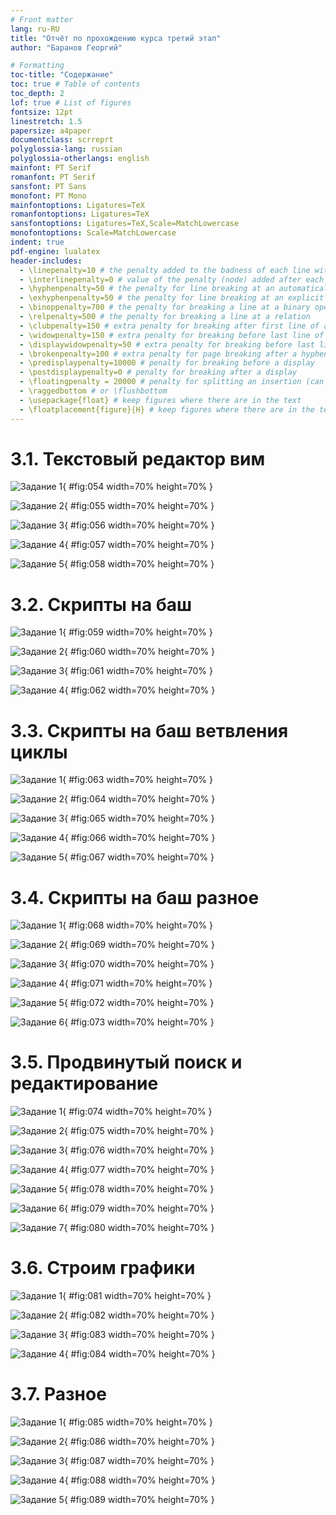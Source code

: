 ```yaml
---
# Front matter
lang: ru-RU
title: "Отчёт по прохождению курса третий этап"
author: "Баранов Георгий"

# Formatting
toc-title: "Содержание"
toc: true # Table of contents
toc_depth: 2
lof: true # List of figures
fontsize: 12pt
linestretch: 1.5
papersize: a4paper
documentclass: scrreprt
polyglossia-lang: russian
polyglossia-otherlangs: english
mainfont: PT Serif
romanfont: PT Serif
sansfont: PT Sans
monofont: PT Mono
mainfontoptions: Ligatures=TeX
romanfontoptions: Ligatures=TeX
sansfontoptions: Ligatures=TeX,Scale=MatchLowercase
monofontoptions: Scale=MatchLowercase
indent: true
pdf-engine: lualatex
header-includes:
  - \linepenalty=10 # the penalty added to the badness of each line within a paragraph (no associated penalty node) Increasing the value makes tex try to have fewer lines in the paragraph.
  - \interlinepenalty=0 # value of the penalty (node) added after each line of a paragraph.
  - \hyphenpenalty=50 # the penalty for line breaking at an automatically inserted hyphen
  - \exhyphenpenalty=50 # the penalty for line breaking at an explicit hyphen
  - \binoppenalty=700 # the penalty for breaking a line at a binary operator
  - \relpenalty=500 # the penalty for breaking a line at a relation
  - \clubpenalty=150 # extra penalty for breaking after first line of a paragraph
  - \widowpenalty=150 # extra penalty for breaking before last line of a paragraph
  - \displaywidowpenalty=50 # extra penalty for breaking before last line before a display math
  - \brokenpenalty=100 # extra penalty for page breaking after a hyphenated line
  - \predisplaypenalty=10000 # penalty for breaking before a display
  - \postdisplaypenalty=0 # penalty for breaking after a display
  - \floatingpenalty = 20000 # penalty for splitting an insertion (can only be split footnote in standard LaTeX)
  - \raggedbottom # or \flushbottom
  - \usepackage{float} # keep figures where there are in the text
  - \floatplacement{figure}{H} # keep figures where there are in the text
---
```


# 3.1. Текстовый редактор вим

![Задание 1](image/054.png){ #fig:054 width=70% height=70% }

![Задание 2](image/055.png){ #fig:055 width=70% height=70% }

![Задание 3](image/056.png){ #fig:056 width=70% height=70% }

![Задание 4](image/057.png){ #fig:057 width=70% height=70% }

![Задание 5](image/058.png){ #fig:058 width=70% height=70% }

# 3.2. Скрипты на баш

![Задание 1](image/059.png){ #fig:059 width=70% height=70% }

![Задание 2](image/060.png){ #fig:060 width=70% height=70% }

![Задание 3](image/061.png){ #fig:061 width=70% height=70% }

![Задание 4](image/062.png){ #fig:062 width=70% height=70% }

# 3.3. Скрипты на баш ветвления циклы

![Задание 1](image/063.png){ #fig:063 width=70% height=70% }

![Задание 2](image/064.png){ #fig:064 width=70% height=70% }

![Задание 3](image/065.png){ #fig:065 width=70% height=70% }

![Задание 4](image/066.png){ #fig:066 width=70% height=70% }

![Задание 5](image/067.png){ #fig:067 width=70% height=70% }

# 3.4. Скрипты на баш разное

![Задание 1](image/068.png){ #fig:068 width=70% height=70% }

![Задание 2](image/069.png){ #fig:069 width=70% height=70% }

![Задание 3](image/070.png){ #fig:070 width=70% height=70% }

![Задание 4](image/071.png){ #fig:071 width=70% height=70% }

![Задание 5](image/072.png){ #fig:072 width=70% height=70% }

![Задание 6](image/073.png){ #fig:073 width=70% height=70% }

# 3.5. Продвинутый поиск и редактирование

![Задание 1](image/074.png){ #fig:074 width=70% height=70% }

![Задание 2](image/075.png){ #fig:075 width=70% height=70% }

![Задание 3](image/076.png){ #fig:076 width=70% height=70% }

![Задание 4](image/077.png){ #fig:077 width=70% height=70% }

![Задание 5](image/078.png){ #fig:078 width=70% height=70% }

![Задание 6](image/079.png){ #fig:079 width=70% height=70% }

![Задание 7](image/080.png){ #fig:080 width=70% height=70% }

# 3.6. Строим графики

![Задание 1](image/081.png){ #fig:081 width=70% height=70% }

![Задание 2](image/082.png){ #fig:082 width=70% height=70% }

![Задание 3](image/083.png){ #fig:083 width=70% height=70% }

![Задание 4](image/084.png){ #fig:084 width=70% height=70% }

# 3.7. Разное

![Задание 1](image/085.png){ #fig:085 width=70% height=70% }

![Задание 2](image/086.png){ #fig:086 width=70% height=70% }

![Задание 3](image/087.png){ #fig:087 width=70% height=70% }

![Задание 4](image/088.png){ #fig:088 width=70% height=70% }

![Задание 5](image/089.png){ #fig:089 width=70% height=70% }